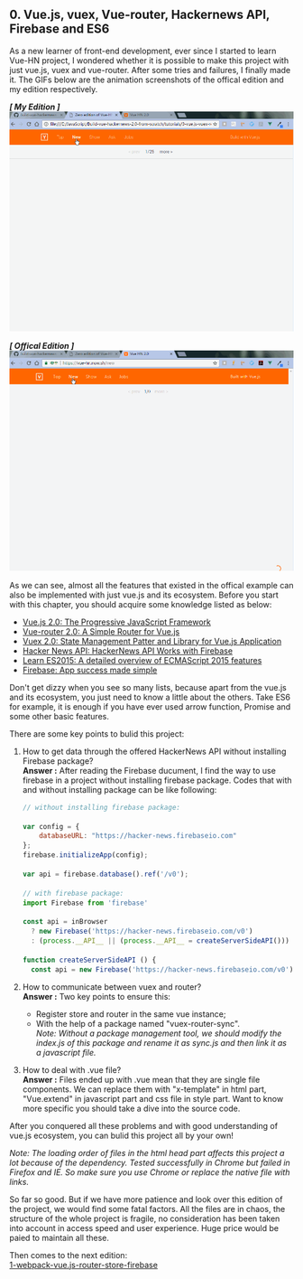 ## 0. Vue.js, vuex, Vue-router, Hackernews API, Firebase and ES6

As a new learner of front-end development, ever since I started to learn Vue-HN project, I wondered whether it is possible to make this project with just vue.js, vuex and vue-router. After some tries and failures, I finally made it. The GIFs below are the animation screenshots of the offical edition and my edition respectively.

***[ My Edition ]***
![Origin Website](./img/Author.gif)

***[ Offical Edition ]***
![Plane Vue.js](./img/Mine.gif)  

As we can see, almost all the features that existed in the offical example can also be implemented with just vue.js and its ecosystem. Before you start with this chapter, you should acquire some knowledge listed as below:
- [Vue.js 2.0: The Progressive JavaScript Framework](https://vuejs.org/)
- [Vue-router 2.0: A Simple Router for Vue.js](https://router.vuejs.org/en/)
- [Vuex 2.0: State Management Patter and Library for Vue.js Application ](http://vuex.vuejs.org/en/)
- [Hacker News API: HackerNews API Works with Firebase](https://github.com/HackerNews/API)
- [Learn ES2015: A detailed overview of ECMAScript 2015 features](https://babeljs.io/learn-es2015/)
- [Firebase: App success made simple](https://firebase.google.com/docs/web/setup)

Don't get dizzy when you see so many lists, because apart from the vue.js and its ecosystem, you just need to know a little about the others. Take ES6 for example, it is enough if you have ever used arrow function, Promise and some other basic features.  

There are some key points to bulid this project:  
1. How to get data through the offered HackerNews API without installing Firebase package?     
**Answer :** After reading the Firebase ducument, I find the way to use firebase in a project without installing firebase package. Codes that with and without installing package can be like following:
    ```javascript
    // without installing firebase package:

    var config = {
        databaseURL: "https://hacker-news.firebaseio.com"
    };
    firebase.initializeApp(config);

    var api = firebase.database().ref('/v0');

    // with firebase package:
    import Firebase from 'firebase'

    const api = inBrowser
      ? new Firebase('https://hacker-news.firebaseio.com/v0')
      : (process.__API__ || (process.__API__ = createServerSideAPI()))

    function createServerSideAPI () {
      const api = new Firebase('https://hacker-news.firebaseio.com/v0')
    ```

2. How to communicate between vuex and router?  
**Answer :** Two key points to ensure this:
    - Register store and router in the same vue instance;
    - With the help of a package named "vuex-router-sync".  
    *Note: Without a package management tool, we should modify the index.js of this package and rename it as sync.js and then link it as a javascript file.*    

3. How to deal with .vue file?  
**Answer :** Files ended up with .vue mean that they are single file components. We can replace them with "x-template" in html part, "Vue.extend" in javascript part and css file in style part. Want to know more specific you should take a dive into the source code.  

After you conquered all these problems and with good understanding of vue.js ecosystem, you can bulid this project all by your own!

*Note: The loading order of files in the html head part affects this project a lot because of the dependency. Tested successfully in Chrome but failed in Firefox and IE. So make sure you use Chrome or replace the native file with links.*

So far so good. But if we have more patience and look over this edition of the project, we would find some fatal factors. All the files are in chaos, the structure of the whole project is fragile, no consideration has been taken into account in access speed and user experience. Huge price would be paied to maintain all these.

Then comes to the next edition:  
[1-webpack-vue.js-router-store-firebase](/tutorials/1-webpack-vue.js-router-store-firebase)
